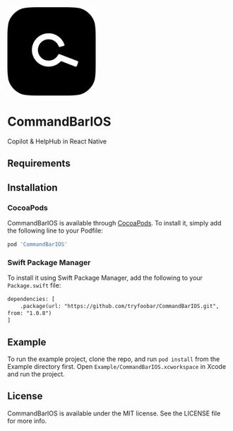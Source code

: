 <img src="docs/img/CommandBar.png" alt="CommandBar Logo" width="200" height="200">

# CommandBarIOS

Copilot & HelpHub in React Native

## Requirements

## Installation

### CocoaPods

CommandBarIOS is available through [CocoaPods](https://cocoapods.org). To install
it, simply add the following line to your Podfile:

```ruby
pod 'CommandBarIOS'
```

### Swift Package Manager

To install it using Swift Package Manager, add the following to your `Package.swift` file:

```
dependencies: [
    .package(url: "https://github.com/tryfoobar/CommandBarIOS.git", from: "1.0.8")
]
```

## Example

To run the example project, clone the repo, and run `pod install` from the Example directory first. Open `Example/CommandBarIOS.xcworkspace` in Xcode and run the project.

## License

CommandBarIOS is available under the MIT license. See the LICENSE file for more info.
